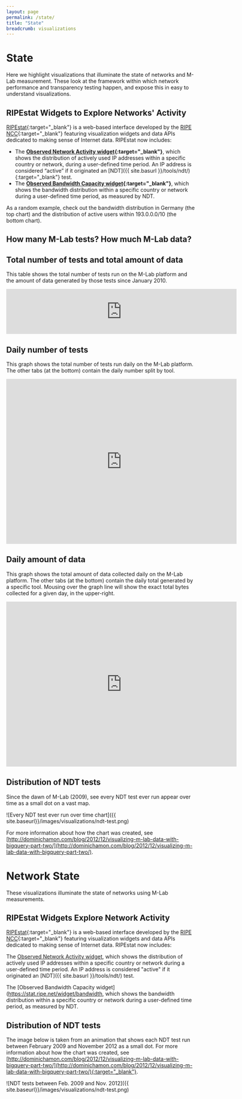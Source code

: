 ```yaml
---
layout: page
permalink: /state/
title: "State"
breadcrumb: visualizations
---
```


# State

Here we highlight visualizations that illuminate the state of networks and M-Lab measurement. These look at the framework within which network performance and transparency testing happen, and expose this in easy to understand visualizations.

## RIPEstat Widgets to Explore Networks' Activity

[RIPEstat](https://stat.ripe.net/){:target="_blank"} is a web-based interface developed by the [RIPE NCC](http://www.ripe.net/){:target="_blank"} featuring visualization widgets and data APIs dedicated to making sense of Internet data. RIPEstat now includes:

- The **[Observed Network Activity widget](https://stat.ripe.net/widget/network-activity){:target="_blank"}**, which shows the distribution of actively used IP addresses within a specific country or network, during a user-defined time period. An IP address is considered &ldquo;active&rdquo; if it originated an [NDT]({{ site.basurl }}/tools/ndt/){:target="_blank"} test.
- The **[Observed Bandwidth Capacity widget](https://stat.ripe.net/widget/bandwidth){:target="_blank"}**, which shows the bandwidth distribution within a specific country or network during a user-defined time period, as measured by NDT.

As a random example, check out the bandwidth distribution in Germany (the top chart) and the distribution of active users within 193.0.0.0/10 (the bottom chart).

<p dir="ltr"></p>
<p dir="ltr"></p>
<script src="https://stat.ripe.net/widgets/widget_api.js" type="text/javascript"></script>
<div class="statwdgtauto">
<script type="text/javascript">// <![CDATA[
ripestat.init("bandwidth",{"resource":"DE"},null,{"show_controls":"yes","disable":[]})
// ]]></script>
</div>
<script src="https://stat.ripe.net/widgets/widget_api.js" type="text/javascript"></script>
<div class="statwdgtauto">
<script type="text/javascript">// <![CDATA[
ripestat.init("network-activity",{"resource":"193.0.0.0/10"},null,{"show_controls":"yes","disable":[]})
// ]]></script>
</div>
<div class="statwdgtauto"></div>
<div class="statwdgtauto"></div>

## How many M-Lab tests? How much M-Lab data?

## Total number of tests and total amount of data

This table shows the total number of tests run on the M-Lab platform and the amount of data generated by those tests since January 2010.

<p class="img-ctn text-center"><iframe class="customIframe" src="https://spreadsheets1.google.com/pub?hl=en&amp;hl=en&amp;key=0AhePngEzRXqWdG8wNkRUNkc3cXVQVVRWd1hRTUZUa3c&amp;single=true&amp;gid=4&amp;output=html&amp;widget=true" name="customIframe_0" width="615" height="120" frameborder="0" marginwidth="615" marginheight="120"></iframe></p>

## Daily number of tests

This graph shows the total number of tests run daily on the M-Lab platform.<br />
The other tabs (at the bottom) contain the daily number split by tool.

<p class="img-ctn text-center"><iframe class="customIframe" src="https://spreadsheets3.google.com/pub?key=0AhePngEzRXqWdEw0UEJOeUFpRXpKVUpVSjVmVzBjRUE&amp;output=html&amp;widget=true" name="customIframe_0" width="615" height="440" frameborder="0" marginwidth="615" marginheight="440"></iframe></p>

## Daily amount of data

This graph shows the total amount of data collected daily on the M-Lab platform. The other tabs (at the bottom) contain the daily total generated by a specific tool. Mousing over the graph line will show the exact total bytes collected for a given day, in the upper-right.

<p class="img-ctn text-center"><iframe class="customIframe" src="https://spreadsheets3.google.com/pub?key=0AhePngEzRXqWdGFua1pzS3pmbk1sTXNrMnVZVlZlV3c&amp;output=html&amp;widget=true" name="customIframe_1" width="615" height="440" frameborder="0" marginwidth="615" marginheight="440"></iframe></p>

## Distribution of NDT tests

Since the dawn of M-Lab (2009), see every NDT test ever run appear over time as a small dot on a vast map.

![Every NDT test ever run over time chart]({{ site.baseurl}}/images/visualizations/ndt-test.png)

For more information about how the chart was created, see [http://dominichamon.com/blog/2012/12/visualizing-m-lab-data-with-bigquery-part-two/](http://dominichamon.com/blog/2012/12/visualizing-m-lab-data-with-bigquery-part-two/).

# Network State

These visualizations illuminate the state of networks using M-Lab measurements.

## RIPEstat Widgets Explore Network Activity

[RIPEstat](https://stat.ripe.net/){:target="_blank"} is a web-based interface developed by the [RIPE NCC](http://www.ripe.net/){:target="_blank"} featuring visualization widgets and data APIs dedicated to making sense of Internet data. RIPEstat now includes:

The [Observed Network Activity widget](https://stat.ripe.net/widget/network-activity), which shows the distribution of actively used IP addresses within a specific country or network during a user-defined time period. An IP address is considered "active" if it originated an [NDT]({{ site.basurl }}/tools/ndt/) test.

The [Observed Bandwidth Capacity widget](https://stat.ripe.net/widget/bandwidth, which shows the bandwidth distribution within a specific country or network during a user-defined time period, as measured by NDT.

## Distribution of NDT tests

The image below is taken from an animation that shows each NDT test run between February 2009 and November 2012 as a small dot. For more information about how the chart was created, see [http://dominichamon.com/blog/2012/12/visualizing-m-lab-data-with-bigquery-part-two/](http://dominichamon.com/blog/2012/12/visualizing-m-lab-data-with-bigquery-part-two/){:target="_blank"}.

![NDT tests between Feb. 2009 and Nov. 2012]({{ site.baseurl}}/images/visualizations/ndt-test.png)
